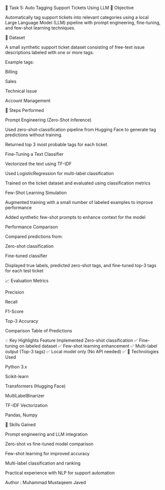 🤖 Task 5: Auto Tagging Support Tickets Using LLM
🎯 Objective

Automatically tag support tickets into relevant categories using a local Large Language Model (LLM) pipeline with prompt engineering, fine-tuning, and few-shot learning techniques.

📂 Dataset

A small synthetic support ticket dataset consisting of free-text issue descriptions labeled with one or more tags:

Example tags:

Billing

Sales

Technical Issue

Account Management

🔧 Steps Performed

Prompt Engineering (Zero-Shot Inference)

Used zero-shot-classification pipeline from Hugging Face to generate tag predictions without training.

Returned top 3 most probable tags for each ticket.

Fine-Tuning a Text Classifier

Vectorized the text using TF-IDF

Used LogisticRegression for multi-label classification

Trained on the ticket dataset and evaluated using classification metrics

Few-Shot Learning Simulation

Augmented training with a small number of labeled examples to improve performance

Added synthetic few-shot prompts to enhance context for the model

Performance Comparison

Compared predictions from:

Zero-shot classification

Fine-tuned classifier

Displayed true labels, predicted zero-shot tags, and fine-tuned top-3 tags for each test ticket

📈 Evaluation Metrics

Precision

Recall

F1-Score

Top-3 Accuracy

Comparison Table of Predictions

💡 Key Highlights
Feature	Implemented
Zero-shot classification	✅
Fine-tuning on labeled dataset	✅
Few-shot learning enhancement	✅
Multi-label output (Top-3 tags)	✅
Local model only (No API needed)	✅
🧪 Technologies Used

Python 3.x

Scikit-learn

Transformers (Hugging Face)

MultiLabelBinarizer

TF-IDF Vectorization

Pandas, Numpy

🚀 Skills Gained

Prompt engineering and LLM integration

Zero-shot vs fine-tuned model comparison

Few-shot learning for improved accuracy

Multi-label classification and ranking

Practical experience with NLP for support automation

Author : 
Muhammad Mustaqeem Javed
